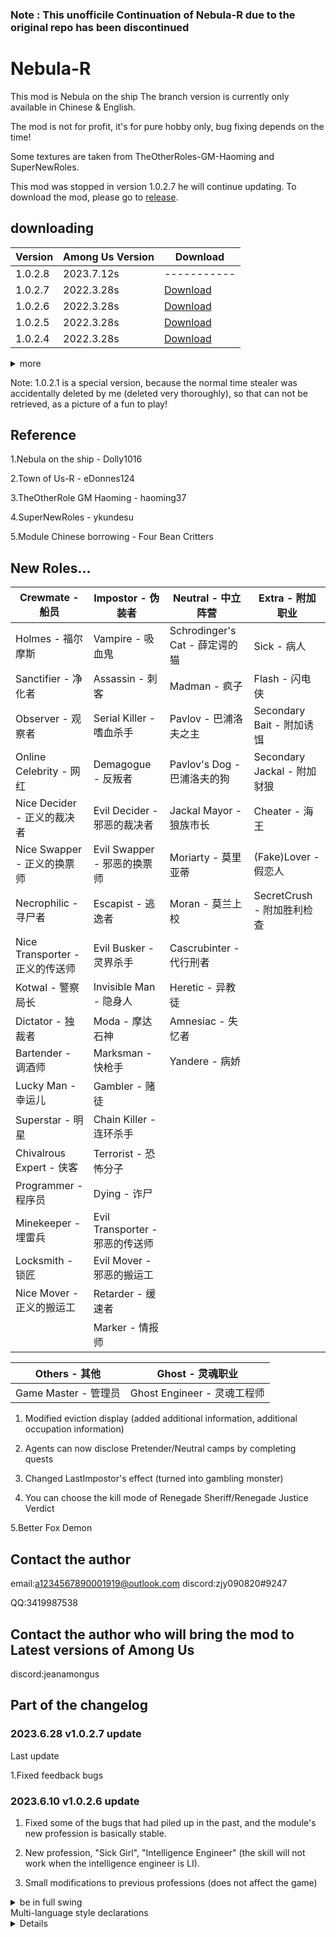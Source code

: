 ### Note : This unofficile Continuation of Nebula-R due to the original repo has been discontinued
# Nebula-R
This mod is Nebula on the ship  The branch version is currently only available in Chinese & English.

The mod is not for profit, it's for pure hobby only, bug fixing depends on the time!

Some textures are taken from TheOtherRoles-GM-Haoming and SuperNewRoles.

This mod was stopped in version 1.0.2.7 he will continue updating.
To download the mod, please go to [release](https://github.com/JeanAU/Nebula-R/release/latest).

## downloading
| Version | Among Us Version | Download |
| ---------- | ---------- | ---------- |
| 1.0.2.8    | 2023.7.12s | -----------|
| 1.0.2.7 | 2022.3.28s | [Download](https://github.com/ZsFabTest/Nebula-R/releases/download/Nebula-R-Release-1.0.2.7/Nebula-R.1.0.2.7.zip)
| 1.0.2.6 | 2022.3.28s | [Download](https://github.com/ZsFabTest/Nebula-R/releases/download/Nebula-R-Release-1.0.2.6/Nebula-R.1.0.2.6.zip)
| 1.0.2.5 | 2022.3.28s | [Download](https://github.com/ZsFabTest/Nebula-R/releases/download/Nebula-R-Release-1.0.2.5/Nebula-R.1.0.2.5.zip)
| 1.0.2.4 | 2022.3.28s | [Download](https://github.com/ZsFabTest/Nebula-R/releases/download/Nebula-R-Release-1.0.2.4/Nebula-R.1.0.2.4.zip)

<details>
<summary> more </summary>

| Version | Among Us Version | Download |
| ---------- | ---------- | ---------- |
| 1.0.2.3 | 2022.3.28s | [Download](https://github.com/ZsFabTest/Nebula-R/releases/download/Nebula-R-Release-1.0.2.3/Nebula-R.1.0.2.3.zip)
| 1.0.2.2 | 2022.3.28s | [Download](https://github.com/ZsFabTest/Nebula-R/releases/download/Nebula-R-Release-1.0.2.2/Nebula-R.1.0.2.2.zip)
| 1.0.2.1 | 2022.3.28s | [Download](https://github.com/ZsFabTest/Nebula-R/releases/download/Nebula-R-Release-1.0.2.2/Nebula1021.dll)
| 1.0.2.0 | 2022.3.28s | [Download](https://github.com/ZsFabTest/Nebula-R/releases/download/Nebula-R-Release-1.0.2.0/Nebula-R.1.0.2.0.zip)
| 1.0.1.9 | 2022.3.28s | [Download](https://github.com/ZsFabTest/Nebula-R/releases/download/Nebula-R-Release-1.0.1.9/Nebula-R.1.0.1.9.zip)
| 1.0.1.8 | 2022.3.28s | [Download](https://github.com/ZsFabTest/Nebula-R/releases/download/Nebula-R-Release-1.0.1.8/Nebula-R.1.0.1.8.zip)
| 1.0.1.7 | 2022.3.28s | [Download](https://github.com/ZsFabTest/Nebula-R/releases/download/Nebula-R-Release-1.0.1.7/Nebula-R.1.0.1.7.zip)
| 1.0.1.6 | 2022.3.28s | [Download](https://github.com/ZsFabTest/Nebula-R/releases/download/Nebula-R-Release-1.0.1.6/Nebula-R.1.0.1.6.zip)
| 1.0.1.5 | 2022.12.14s | [Download](https://github.com/ZsFabTest/Nebula-R/releases/download/Nebula-R-Release-1.0.1.5/Nebula-R.1.0.1.5.zip)

</details>

Note: 1.0.2.1 is a special version, because the normal time stealer was accidentally deleted by me (deleted very thoroughly), so that can not be retrieved, as a picture of a fun to play!

## Reference

1.Nebula on the ship - Dolly1016

2.Town of Us-R - eDonnes124

3.TheOtherRole GM Haoming - haoming37

4.SuperNewRoles - ykundesu

5.Module Chinese borrowing - Four Bean Critters

</details>

## New Roles...
| Crewmate - 船员 | Impostor - 伪装者 | Neutral - 中立阵营 | Extra - 附加职业 |
| -------------- | ----------------- | ------------------ | --------------- |
| Holmes - 福尔摩斯 | Vampire - 吸血鬼 | Schrodinger's Cat - 薛定谔的猫 | Sick - 病人 |
| Sanctifier - 净化者 | Assassin - 刺客 | Madman - 疯子 | Flash - 闪电侠 |
| Observer - 观察者 | Serial Killer - 嗜血杀手 | Pavlov - 巴浦洛夫之主 | Secondary Bait - 附加诱饵 |
| Online Celebrity - 网红 | Demagogue - 反叛者 | Pavlov's Dog - 巴浦洛夫的狗 | Secondary Jackal - 附加豺狼  |
| Nice Decider - 正义的裁决者 | Evil Decider - 邪恶的裁决者 | Jackal Mayor - 狼族市长 | Cheater - 海王 |
| Nice Swapper - 正义的换票师 | Evil Swapper - 邪恶的换票师 | Moriarty - 莫里亚蒂 | (Fake)Lover - 假恋人 |
| Necrophilic - 寻尸者 | Escapist - 逃逸者 | Moran - 莫兰上校 | SecretCrush - 附加胜利检查 |
| Nice Transporter - 正义的传送师 | Evil Busker - 灵界杀手 | Cascrubinter - 代行刑者 | |
| Kotwal - 警察局长 | Invisible Man - 隐身人 | Heretic - 异教徒 | |
| Dictator - 独裁者 | Moda - 摩达石神 | Amnesiac - 失忆者 | |
| Bartender - 调酒师 | Marksman - 快枪手 | Yandere - 病娇 | |
| Lucky Man - 幸运儿 | Gambler - 赌徒 | | |
| Superstar - 明星 | Chain Killer - 连环杀手 | | |
| Chivalrous Expert - 侠客 | Terrorist - 恐怖分子 | | |
| Programmer - 程序员 | Dying - 诈尸 | | |
| Minekeeper - 埋雷兵 | Evil Transporter - 邪恶的传送师 | | |
| Locksmith - 锁匠 | Evil Mover - 邪恶的搬运工 | | |
| Nice Mover - 正义的搬运工 | Retarder - 缓速者 | | |
| | Marker - 情报师 | | |

| Others - 其他 | Ghost - 灵魂职业 |
| ------------- | --------------- |
| Game Master - 管理员 | Ghost Engineer - 灵魂工程师 |

1. Modified eviction display (added additional information, additional occupation information)

2. Agents can now disclose Pretender/Neutral camps by completing quests

3. Changed LastImpostor's effect (turned into gambling monster)

4. You can choose the kill mode of Renegade Sheriff/Renegade Justice Verdict


5.Better Fox Demon

## Contact the author
email:a1234567890001919@outlook.com
discord:zjy090820#9247

QQ:3419987538

## Contact the author who will bring the mod to Latest versions of Among Us
discord:jeanamongus

## Part of the changelog

### 2023.6.28 v1.0.2.7 update
Last update

1.Fixed feedback bugs

### 2023.6.10 v1.0.2.6 update
1. Fixed some of the bugs that had piled up in the past, and the module's new profession is basically stable.

2. New profession, "Sick Girl", "Intelligence Engineer" (the skill will not work when the intelligence engineer is LI).

3. Small modifications to previous professions (does not affect the game)

<details>
<summary> be in full swing </summary>

### 2023.5.28 v1.0.2.5 update
1.new profession porter jogger

2. split teleporter into good and evil teleporters

### 2023.5.20 v1.0.2.5 update
1. New professions

2. made new templates (TCrewmate and TImpostor)

### 2023.5.13 v1.0.2.4 update
1. Enhanced Fox Demon (Singing Fox Demon)

2. Organize the code of stealth person

3. Teleporter's suppression of group skills.

4. New professions

    1.Serial killer

    2.Terrorist

5. Fixed the bug that object mapping is not actualized when no one is evicted.

6. Made more detailed distinctions and changes to the eviction display.

7. Fixed the problem that Lord Pavlov could not be recruited (rolled back to the original version).

8. New general event: Teleport (corresponds to override : AfterTeleport).

9. Traitor/wolfed police chief/righteous judge special judgment (can be set)

10. Fixed the problem with the localization of the teleporter button.

11. Fixed the problem of the wrong version of README.md in the previous version (v1.0.2.2 was written as v2.0.2.2).

12. Added target arrows for assassins.

13. Modified LastImpostor mechanism (no matter what red wolf profession can now get LastImpostor attached, but professions with special UI can't use it).

14. Escapees will now leave traces of their skills in their original location.

15. Fixed a small problem with the bartender.

16. Renegade sheriffs can be killed indiscriminately (can be set up).

17. Any dummy (Debug mode) will be brought to justice eventually

### 2023.5.6 v1.0.2.2 update
1. overcome some code problems

2. Fixed a little problem (shit mountain of code piling up)

3. Prepared well for the pipeline class career (wrote the VentManager framework)

4. battled with Nebula shit mountain code
### 2023.4.27 update
1. New professions added: Jackal, Lucky, Moda, Soul Engineer, Rifleman.

2. Pavlov's dog will be recognized as dead when changing professions (can be recruited again).

3. Daily borrowed from SuperNewRoles.
### 2023.4.21 update
1. Added a new profession, Bartender (actually a baker).

2. Re-added Ticket Exchangers (divided into Good Ticket Exchangers and Evil Ticket Exchangers).

3. Fine-tuned the buttons of the Judge (to avoid the phenomenon of not being able to press the buttons).

4. Fine-tuned the generation of Pavlov's dog and Moran (to prevent self-generation)

5. Re-adjusted eviction display (ExileControllPatch shows all additional professions + bartender)

6. Fine-tuned meeting voting (MeetingPatch mainly for vote changers)
### 2023.4.15 update
1.Added new professions...

2. Fixed the problem of profession confirmation

3. Fixed the problem of ignoring Pavlov's team.

4. Dictator now doesn't show kill animations

5. Redistributed the career options screen (one column wasn't enough room)

6. don't say I'm messing with the English language, the original module has a Pretender profession called Executioner, Neutral Executioner can only be used as a substitute Executioner
### 2023.4.9 update to Among Us 2023.3.28, Nebula On The Ship V2.3.1
1. Added new professions

2. Fixed a bunch of minor issues (I kept some bushi on purpose)

3. coped with dark changes (update on update, au daily dark changes)
### 2023.3.25 update to Among Us 2023.2.28, Nebula On The Ship V2.2.2
1. Remove some changes (actually, I forgot what I changed and was too lazy to move)

2. ported and unified the new content of the native module Nebula On The Ship.

3. Added some new professions, quoting the latest Chineseization of a Chinese group.

4. New dependency packages (you can't change on the original Nebula-R module installation).

</details

# Multi-language style declarations
<details
<summary> Expand </summary>

## SChinese
这些模组不隶属于 Among Us 或 Innersloth LLC，其包含的内容也未得到 Innersloth LLC 的认可或以其他方式赞助。此处包含的部分材料是Innersloth LLC的财产。
## TChinese
這些模組不隸屬於 Among Us 或 Innersloth LLC，其包含的內容也未得到 Innersloth LLC 的認可或以其他方式贊助。此處包含的部分材料是Innersloth LLC的財產。
## English
This mod is not affiliated with Among Us or Innersloth LLC, and the content contained therein is not endorsed or otherwise sponsored by Innersloth LLC. Portions of the materials contained herein are property of Innersloth LLC.
## French
Ce mod n'est pas affilié à Among Us ou à Innersloth LLC, et le contenu qu'il contient n'est pas approuvé ou autrement parrainé par Innersloth LLC. Certaines parties des documents contenus dans le présent document sont la propriété d'Innersloth LLC.
## Japanese
これらのモジュールは、Among UsまたはInnersloth LLCと提携しておらず、Innersloth LLCが承認またはその他の形でスポンサーとなっているコンテンツは含まれていません。 ここに含まれる資料の一部は、Innersloth LLCの所有物です。
## Russian
Эти модули не связаны с Among Us или Innersloth LLC и не содержат контента, который был одобрен или иным образом спонсирован Innersloth LLC. Некоторые из содержащихся здесь материалов являются собственностью Innersloth LLC.

</details>
